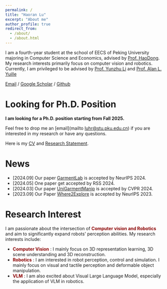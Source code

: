 ```yaml
---
permalink: /
title: "Haoran Lu"
excerpt: "About me"
author_profile: true
redirect_from: 
  - /about/
  - /about.html
---
```

<style>
    .darkred-bold {
        color: darkred;
        font-weight: bold;
    }
</style>


I am a fourth-year student at the school of EECS of Peking University majoring in Computer Science and Economics, advised by [Prof. HaoDong](https://zsdonghao.github.io/). My research interests primarily focus on computer vision and robotics. 
Currently, I am privileged to be advised by [Prof. Yunzhu Li](https://yunzhuli.github.io/) and [Prof. Alan L. Yuille](https://www.cs.jhu.edu/~ayuille/)


[Email](luhr@stu.pku.edu.cn) / [Google Scholar](https://scholar.google.com/citations?user=wNDTItAAAAAJ&hl=zh-CN) / [Github](https://github.com/luhr2003)

Looking for Ph.D. Position
======
**I am looking for a Ph.D. position starting from Fall 2025.**


Feel free to drop me an [email](mailto luhr@stu.pku.edu.cn) if you are interested in my research or have any questions.

Here is my [CV](../assets/CV_Haoran_Lu.pdf) and [Research Statement](../assets/Research_Statement_Haoran_Lu.pdf).

News
======
+ [2024.09] Our paper [GarmentLab](https://garmentlab.github.io/) is accepted by NeurIPS 2024.
+ [2024.05] One paper get accepted by RSS 2024.
+ [2024.03] Our paper [UniGarmentManip](https://warshallrho.github.io/unigarmentmanip/) is accepted by CVPR 2024.
+ [2023.09] Our Paper [Where2Explore](https://tritiumr.github.io/Where2Explore/) is accepted by NeurIPS 2023.


Research Interest
======
I am passionate about the intersection of <span class="darkred-bold">Computer vision and Robotics</span> and aim to significantly expand robots' perception abilities. My research interests include:
+ <span class="darkred-bold">Computer Vision</span> : I mainly focus on 3D representation learning, 3D scene understanding and 3D reconstruction.
+ <span class="darkred-bold">Robotics</span> : I am interested in robot perception, control and simulation. I mainly focus on visual and tactile perception and deformable object manipulation.
+ <span class="darkred-bold">VLM</span> : I am also excited about Visual Large Language Model, especially the application of VLM in robotics.



